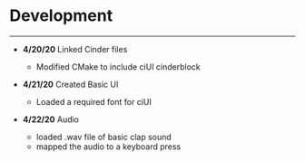 # Development

---

- **4/20/20** Linked Cinder files
   - Modified CMake to include ciUI cinderblock

 - **4/21/20** Created Basic UI 
   - Loaded a required font for ciUI

 - **4/22/20** Audio
   - loaded .wav file of basic clap sound
   - mapped the audio to a keyboard press